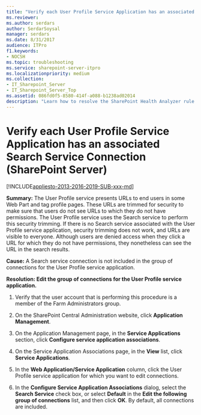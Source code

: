 ```yaml
---
title: "Verify each User Profile Service Application has an associated Search Service Connection (SharePoint Server)"
ms.reviewer: 
ms.author: serdars
author: SerdarSoysal
manager: serdars
ms.date: 8/31/2017
audience: ITPro
f1.keywords:
- NOCSH
ms.topic: troubleshooting
ms.service: sharepoint-server-itpro
ms.localizationpriority: medium
ms.collection:
- IT_Sharepoint_Server
- IT_Sharepoint_Server_Top
ms.assetid: 086fd0f5-8580-414f-a088-b1238ad02014
description: "Learn how to resolve the SharePoint Health Analyzer rule: Verify each User Profile Service Application has an associated Search Service Connection, for SharePoint Server."
---
```


# Verify each User Profile Service Application has an associated Search Service Connection (SharePoint Server)

[!INCLUDE[appliesto-2013-2016-2019-SUB-xxx-md](../includes/appliesto-2013-2016-2019-SUB-xxx-md.md)]
  
 **Summary:** The User Profile service presents URLs to end users in some Web Part and tag profile pages. These URLs are trimmed for security to make sure that users do not see URLs to which they do not have permissions. The User Profile service uses the Search service to perform this security trimming. If there is no Search service associated with the User Profile service application, security trimming does not work, and URLs are visible to everyone. Although users are denied access when they click a URL for which they do not have permissions, they nonetheless can see the URL in the search results. 
  
 **Cause:** A Search service connection is not included in the group of connections for the User Profile service application. 
  
 **Resolution: Edit the group of connections for the User Profile service application.**
  
1. Verify that the user account that is performing this procedure is a member of the Farm Administrators group.
    
2. On the SharePoint Central Administration website, click **Application Management**.
    
3. On the Application Management page, in the **Service Applications** section, click **Configure service application associations**.
    
4. On the Service Application Associations page, in the **View** list, click **Service Applications**.
    
5. In the **Web Application/Service Application** column, click the User Profile service application for which you want to edit connections. 
    
6. In the **Configure Service Application Associations** dialog, select the **Search Service** check box, or select **Default** in the **Edit the following group of connections** list, and then click **OK**. By default, all connections are included.
    

